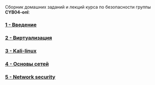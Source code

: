 Сборник домашних заданий и лекций курса по безопасности группы **CYB04-onl**:

### [1 - Введение](Less1/README.md)
### [2 - Виртуализация](Less2/README.md)
### [3 - Kali-linux](Less3/README.md)
### [4 - Основы сетей](Less4/README.md)
### [5 - Network security](Less5/README.md)

